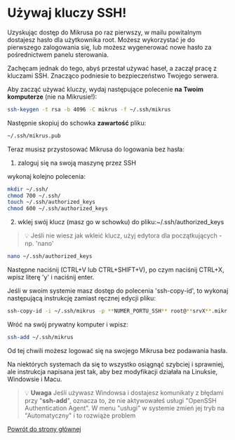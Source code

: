 # Używaj kluczy SSH!

Uzyskując dostęp do Mikrusa po raz pierwszy, w mailu powitalnym dostajesz hasło dla użytkownika root. Możesz wykorzystać je do pierwszego zalogowania się, lub możesz wygenerować nowe hasło za pośrednictwem panelu sterowania.

Zachęcam jednak do tego, abyś przestał używać haseł, a zaczął pracę z kluczami SSH. Znacząco podniesie to bezpieczeństwo Twojego serwera.

Aby zacząć używać kluczy, wydaj następujące polecenie **na Twoim komputerze** (nie na Mikrusie!):

```bash
ssh-keygen -t rsa -b 4096 -C mikrus -f ~/.ssh/mikrus
```

Następnie skopiuj do schowka **zawartość** pliku: 

```bash
~/.ssh/mikrus.pub
```

Teraz musisz przystosować Mikrusa do logowania bez hasła:

1. zaloguj się na swoją maszynę przez SSH

wykonaj kolejno polecenia:
```bash
mkdir ~/.ssh/
chmod 700 ~/.ssh/
touch ~/.ssh/authorized_keys
chmod 600 ~/.ssh/authorized_keys
```

 2. wklej swój klucz (masz go w schowku) do pliku:~/.ssh/authorized_keys

> 💡 Jeśli nie wiesz jak wkleić klucz, użyj edytora dla początkujących - np. 'nano'

```bash
nano ~/.ssh/authorized_keys
```

Następne naciśnij (CTRL+V lub CTRL+SHIFT+V), po czym naciśnij CTRL+X, wpisz literę 'y' i naciśnij enter.

Jeśli w swoim systemie masz dostęp do polecenia 'ssh-copy-id', to wykonaj następującą instrukcję zamiast ręcznej edycji pliku:

```bash
ssh-copy-id -i ~/.ssh/mikrus -p **NUMER_PORTU_SSH** root@**srvX**.mikr.us
```

Wróć na swój prywatny komputer i wpisz:
```bash
ssh-add ~/.ssh/mikrus
```

Od tej chwili możesz logować się na swojego Mikrusa bez podawania hasła.

Na niektórych systemach da się to wszystko osiągnąć szybciej i sprawniej, ale instrukcja napisana jest tak, aby bez modyfikacji działała na Linuksie, Windowsie i Macu.


> 💡 **Uwaga**
> Jeśli używasz Windowsa i dostajesz komunikaty z błędami przy "**ssh-add**", oznacza to, że nie aktywowałeś usługi "OpenSSH Authentication Agent". W menu "usługi" w systemie zmień jej tryb na "Automatyczny" i to rozwiąże problem

[Powrót do strony głównej](/)